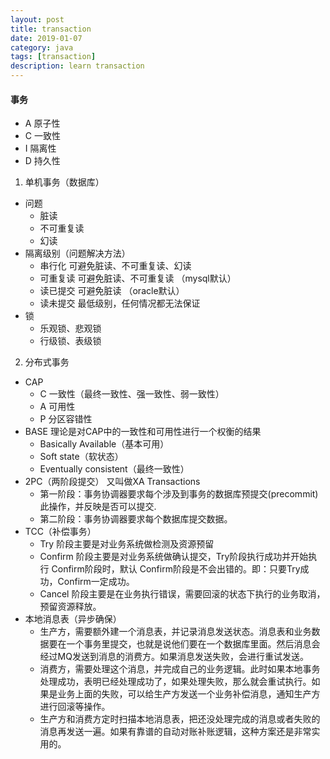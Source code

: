 ```yaml
---
layout: post
title: transaction
date: 2019-01-07
category: java
tags: [transaction]
description: learn transaction
---
```

#### 事务
 - A 原子性
 - C 一致性
 - I 隔离性
 - D 持久性

1. 单机事务（数据库）
 - 问题
   - 脏读
   - 不可重复读
   - 幻读
 - 隔离级别（问题解决方法）
   - 串行化     可避免脏读、不可重复读、幻读
   - 可重复读   可避免脏读、不可重复读            （mysql默认）
   - 读已提交   可避免脏读                        （oracle默认）
   - 读未提交   最低级别，任何情况都无法保证
 - 锁
   - 乐观锁、悲观锁
   - 行级锁、表级锁
2. 分布式事务
 - CAP
   - C 一致性（最终一致性、强一致性、弱一致性）
   - A 可用性
   - P 分区容错性
 - BASE 理论是对CAP中的一致性和可用性进行一个权衡的结果
   - Basically Available（基本可用）
   - Soft state（软状态）
   - Eventually consistent（最终一致性）
 - 2PC（两阶段提交） 又叫做XA Transactions
   - 第一阶段：事务协调器要求每个涉及到事务的数据库预提交(precommit)此操作，并反映是否可以提交.
   - 第二阶段：事务协调器要求每个数据库提交数据。
 - TCC（补偿事务）
   - Try 阶段主要是对业务系统做检测及资源预留
   - Confirm 阶段主要是对业务系统做确认提交，Try阶段执行成功并开始执行 Confirm阶段时，默认 Confirm阶段是不会出错的。即：只要Try成功，Confirm一定成功。
   - Cancel 阶段主要是在业务执行错误，需要回滚的状态下执行的业务取消，预留资源释放。
 - 本地消息表（异步确保）
   - 生产方，需要额外建一个消息表，并记录消息发送状态。消息表和业务数据要在一个事务里提交，也就是说他们要在一个数据库里面。然后消息会经过MQ发送到消息的消费方。如果消息发送失败，会进行重试发送。
   - 消费方，需要处理这个消息，并完成自己的业务逻辑。此时如果本地事务处理成功，表明已经处理成功了，如果处理失败，那么就会重试执行。如果是业务上面的失败，可以给生产方发送一个业务补偿消息，通知生产方进行回滚等操作。
   - 生产方和消费方定时扫描本地消息表，把还没处理完成的消息或者失败的消息再发送一遍。如果有靠谱的自动对账补账逻辑，这种方案还是非常实用的。
